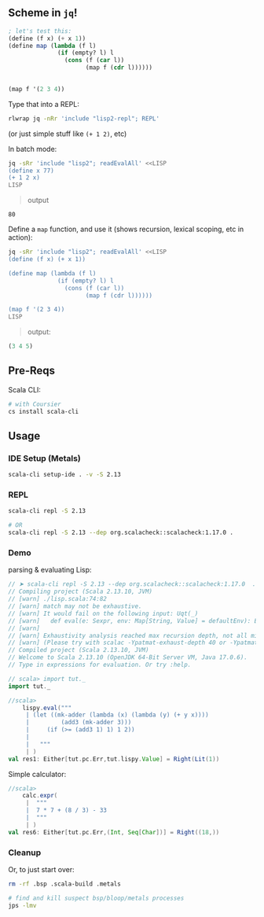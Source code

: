 ## Scheme in `jq`!

```scheme
; let's test this:
(define (f x) (+ x 1))
(define map (lambda (f l) 
              (if (empty? l) l 
                (cons (f (car l)) 
                      (map f (cdr l)))))) 
 

(map f '(2 3 4))
```

Type that into a REPL:

```bash
rlwrap jq -nRr 'include "lisp2-repl"; REPL'
```

(or just simple stuff like `(+ 1 2)`, etc) 

In batch mode:

```bash
jq -sRr 'include "lisp2"; readEvalAll' <<LISP
(define x 77)
(+ 1 2 x)
LISP
```
> output
```
80
```

Define a `map` function, and use it (shows recursion, lexical scoping, etc in action):

```bash
jq -sRr 'include "lisp2"; readEvalAll' <<LISP
(define (f x) (+ x 1))

(define map (lambda (f l) 
              (if (empty? l) l 
                (cons (f (car l)) 
                      (map f (cdr l)))))) 

(map f '(2 3 4))
LISP
```
> output:
```scheme
(3 4 5)
```

## Pre-Reqs

Scala CLI:

```bash
# with Coursier
cs install scala-cli
```

## Usage


### IDE Setup (Metals)

```bash
scala-cli setup-ide . -v -S 2.13
```

### REPL

```bash
scala-cli repl -S 2.13

# OR
scala-cli repl -S 2.13 --dep org.scalacheck::scalacheck:1.17.0 .
```

### Demo

parsing & evaluating Lisp:

```scala
// ➤ scala-cli repl -S 2.13 --dep org.scalacheck::scalacheck:1.17.0  .
// Compiling project (Scala 2.13.10, JVM)
// [warn] ./lisp.scala:74:82
// [warn] match may not be exhaustive.
// [warn] It would fail on the following input: Uqt(_)
// [warn]   def eval(e: Sexpr, env: Map[String, Value] = defaultEnv): Either[Err, Value] = e match {
// [warn]                                                                                  ^
// [warn] Exhaustivity analysis reached max recursion depth, not all missing cases are reported.
// [warn] (Please try with scalac -Ypatmat-exhaust-depth 40 or -Ypatmat-exhaust-depth off.)
// Compiled project (Scala 2.13.10, JVM)
// Welcome to Scala 2.13.10 (OpenJDK 64-Bit Server VM, Java 17.0.6).
// Type in expressions for evaluation. Or try :help.

// scala> import tut._
import tut._

//scala>
    lispy.eval("""
     | (let ((mk-adder (lambda (x) (lambda (y) (+ y x))))
     |         (add3 (mk-adder 3)))
     |     (if (>= (add3 1) 1) 1 2))
     |       
     |   """
     | )
val res1: Either[tut.pc.Err,tut.lispy.Value] = Right(Lit(1))
```

Simple calculator:

```scala
//scala> 
    calc.expr(
     |  """
     |  7 * 7 + (8 / 3) - 33
     |  """
     | )
val res6: Either[tut.pc.Err,(Int, Seq[Char])] = Right((18,))
```

### Cleanup

Or, to just start over:
```bash
rm -rf .bsp .scala-build .metals

# find and kill suspect bsp/bloop/metals processes
jps -lmv
```
